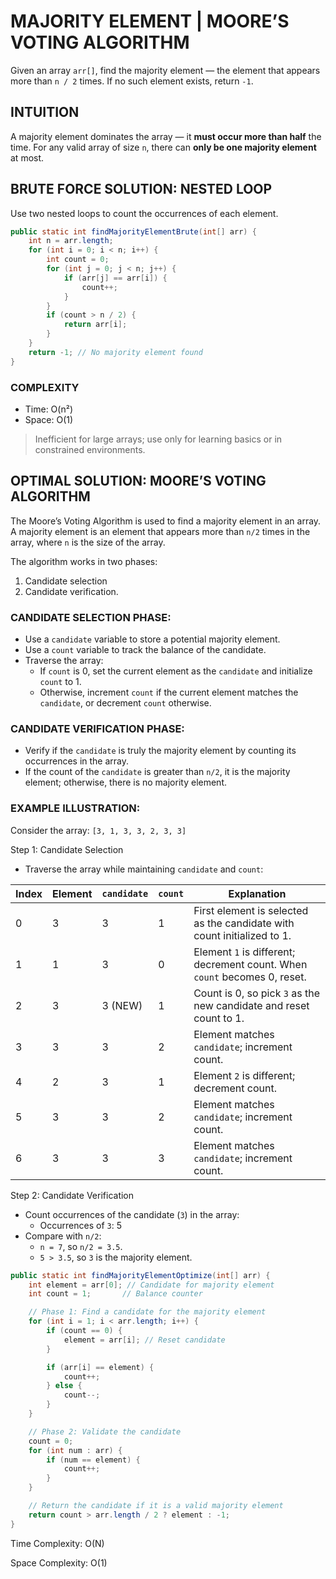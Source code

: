 # MAJORITY ELEMENT | MOORE’S VOTING ALGORITHM

Given an array `arr[]`, find the majority element — the element that appears more than `n / 2` times. If no such element exists, return `-1`.

## INTUITION

A majority element dominates the array — it **must occur more than half** the time. For any valid array of size `n`, there can **only be one majority element** at most.

## BRUTE FORCE SOLUTION: NESTED LOOP

Use two nested loops to count the occurrences of each element.

```java
public static int findMajorityElementBrute(int[] arr) {
    int n = arr.length;
    for (int i = 0; i < n; i++) {
        int count = 0;
        for (int j = 0; j < n; j++) {
            if (arr[j] == arr[i]) {
                count++;
            }
        }
        if (count > n / 2) {
            return arr[i];
        }
    }
    return -1; // No majority element found
}
```

### COMPLEXITY

- Time: O(n²)
- Space: O(1)

> Inefficient for large arrays; use only for learning basics or in constrained environments.

## OPTIMAL SOLUTION: MOORE’S VOTING ALGORITHM

The Moore’s Voting Algorithm is used to find a majority element in an array. A majority element is an element that appears more than `n/2` times in the array, where `n` is the size of the array.

The algorithm works in two phases:

1. Candidate selection
2. Candidate verification.

### CANDIDATE SELECTION PHASE:

- Use a `candidate` variable to store a potential majority element.
- Use a `count` variable to track the balance of the candidate.
- Traverse the array:
  - If `count` is 0, set the current element as the `candidate` and initialize `count` to 1.
  - Otherwise, increment `count` if the current element matches the `candidate`, or decrement `count` otherwise.

### CANDIDATE VERIFICATION PHASE:

- Verify if the `candidate` is truly the majority element by counting its occurrences in the array.
- If the count of the `candidate` is greater than `n/2`, it is the majority element; otherwise, there is no majority element.

### EXAMPLE ILLUSTRATION:

Consider the array: `[3, 1, 3, 3, 2, 3, 3]`

Step 1: Candidate Selection

- Traverse the array while maintaining `candidate` and `count`:

| Index | Element | `candidate` | `count` | Explanation                                                               |
| ----- | ------- | ----------- | ------- | ------------------------------------------------------------------------- |
| 0     | 3       | 3           | 1       | First element is selected as the candidate with count initialized to 1.   |
| 1     | 1       | 3           | 0       | Element `1` is different; decrement count. When `count` becomes 0, reset. |
| 2     | 3       | 3 (NEW)     | 1       | Count is 0, so pick `3` as the new candidate and reset count to 1.        |
| 3     | 3       | 3           | 2       | Element matches `candidate`; increment count.                             |
| 4     | 2       | 3           | 1       | Element `2` is different; decrement count.                                |
| 5     | 3       | 3           | 2       | Element matches `candidate`; increment count.                             |
| 6     | 3       | 3           | 3       | Element matches `candidate`; increment count.                             |

Step 2: Candidate Verification

- Count occurrences of the candidate (`3`) in the array:
  - Occurrences of `3`: 5
- Compare with `n/2`:
  - `n = 7`, so `n/2 = 3.5`.
  - `5 > 3.5`, so `3` is the majority element.

```java
public static int findMajorityElementOptimize(int[] arr) {
    int element = arr[0]; // Candidate for majority element
    int count = 1;       // Balance counter

    // Phase 1: Find a candidate for the majority element
    for (int i = 1; i < arr.length; i++) {
        if (count == 0) {
            element = arr[i]; // Reset candidate
        }

        if (arr[i] == element) {
            count++;
        } else {
            count--;
        }
    }

    // Phase 2: Validate the candidate
    count = 0;
    for (int num : arr) {
        if (num == element) {
            count++;
        }
    }

    // Return the candidate if it is a valid majority element
    return count > arr.length / 2 ? element : -1;
}
```

Time Complexity: O(N)

Space Complexity: O(1)
